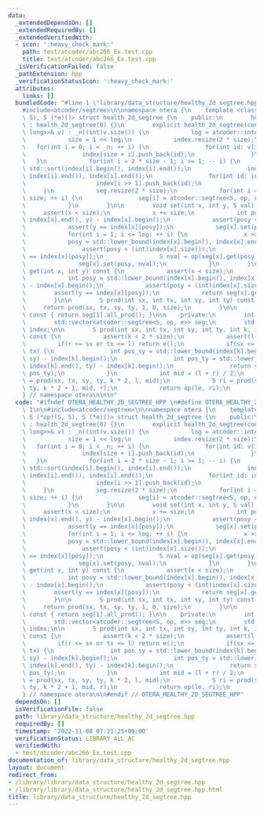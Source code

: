 ```yaml
---
data:
  _extendedDependsOn: []
  _extendedRequiredBy: []
  _extendedVerifiedWith:
  - icon: ':heavy_check_mark:'
    path: test/atcoder/abc266_Ex.test.cpp
    title: test/atcoder/abc266_Ex.test.cpp
  _isVerificationFailed: false
  _pathExtension: hpp
  _verificationStatusIcon: ':heavy_check_mark:'
  attributes:
    links: []
  bundledCode: "#line 1 \"library/data_structure/healthy_2d_segtree.hpp\"\n\n\n\n\
    #include<atcoder/segtree>\n\nnamespace otera {\n    template <class S, S (*op)(S,\
    \ S), S (*e)()> struct health_2d_segtree {\n    public:\n        health_2d_segtree()\
    \ : health_2d_segtree(0) {}\n        explicit health_2d_segtree(const std::vector<std::vector<long\
    \ long>>& v) : _n((int)v.size()) {\n            log = atcoder::internal::ceil_pow2(_n);\n\
    \            size = 1 << log;\n            index.resize(2 * size);\n         \
    \   for(int i = 0; i < _n; ++ i) {\n                for(int id: v[i]) {\n    \
    \                index[size + i].push_back(id);\n                }\n         \
    \   }\n            for(int i = 2 * size - 1; i >= 1; -- i) {\n               \
    \ std::sort(index[i].begin(), index[i].end());\n                index[i].erase(std::unique(index[i].begin(),\
    \ index[i].end()), index[i].end());\n                for(int id: index[i]) {\n\
    \                    index[i >> 1].push_back(id);\n                }\n       \
    \     }\n            seg.resize(2 * size);\n            for(int i = 1; i < 2 *\
    \ size; ++ i) {\n                seg[i] = atcoder::segtree<S, op, e>(index[i].size());\n\
    \            }\n        }\n\n        void set(int x, int y, S val) {\n       \
    \     assert(x < size);\n            x += size;\n            int posy = std::lower_bound(index[x].begin(),\
    \ index[x].end(), y) - index[x].begin();\n            assert(posy < index[x].size());\n\
    \            assert(y == index[x][posy]);\n            seg[x].set(posy, val);\n\
    \            for(int i = 1; i <= log; ++ i) {\n                x >>= 1;\n    \
    \            posy = std::lower_bound(index[x].begin(), index[x].end(), y) - index[x].begin();\n\
    \                assert(posy < (int)index[x].size());\n                assert(y\
    \ == index[x][posy]);\n                S nval = op(seg[x].get(posy), val);\n \
    \               seg[x].set(posy, nval);\n            }\n        }\n\n        S\
    \ get(int x, int y) const {\n            assert(x < size);\n            x += size;\n\
    \            int posy = std::lower_bound(index[x].begin(), index[x].end(), y)\
    \ - index[x].begin();\n            assert(posy < (int)index[x].size());\n    \
    \        assert(y == index[x][posy]);\n            return seg[x].get(posy);\n\
    \        }\n\n        S prod(int sx, int tx, int sy, int ty) const {\n       \
    \     return prod(sx, tx, sy, ty, 1, 0, size);\n        }\n\n        S all_prod()\
    \ const { return seg[1].all_prod(); }\n\n    private:\n        int _n, size, log;\n\
    \        std::vector<atcoder::segtree<S, op, e>> seg;\n        std::vector<std::vector<int>>\
    \ index;\n\n        S prod(int sx, int tx, int sy, int ty, int k, int l, int r)\
    \ const {\n            assert(k < 2 * size);\n            assert(l < r);\n   \
    \         if(r <= sx or tx <= l) return e();\n            if(sx <= l and r <=\
    \ tx) {\n                int pos_sy = std::lower_bound(index[k].begin(), index[k].end(),\
    \ sy) - index[k].begin();\n                int pos_ty = std::lower_bound(index[k].begin(),\
    \ index[k].end(), ty) - index[k].begin();\n                return seg[k].prod(pos_sy,\
    \ pos_ty);\n            }\n            int mid = (l + r) / 2;\n            S le\
    \ = prod(sx, tx, sy, ty, k * 2, l, mid);\n            S ri = prod(sx, tx, sy,\
    \ ty, k * 2 + 1, mid, r);\n            return op(le, ri);\n        }\n    };\n\
    } // namespace otera\n\n\n"
  code: "#ifndef OTERA_HEALTHY_2D_SEGTREE_HPP \n#define OTERA_HEALTHY_2D_SEGTREE_HPP\
    \ 1\n\n#include<atcoder/segtree>\n\nnamespace otera {\n    template <class S,\
    \ S (*op)(S, S), S (*e)()> struct health_2d_segtree {\n    public:\n        health_2d_segtree()\
    \ : health_2d_segtree(0) {}\n        explicit health_2d_segtree(const std::vector<std::vector<long\
    \ long>>& v) : _n((int)v.size()) {\n            log = atcoder::internal::ceil_pow2(_n);\n\
    \            size = 1 << log;\n            index.resize(2 * size);\n         \
    \   for(int i = 0; i < _n; ++ i) {\n                for(int id: v[i]) {\n    \
    \                index[size + i].push_back(id);\n                }\n         \
    \   }\n            for(int i = 2 * size - 1; i >= 1; -- i) {\n               \
    \ std::sort(index[i].begin(), index[i].end());\n                index[i].erase(std::unique(index[i].begin(),\
    \ index[i].end()), index[i].end());\n                for(int id: index[i]) {\n\
    \                    index[i >> 1].push_back(id);\n                }\n       \
    \     }\n            seg.resize(2 * size);\n            for(int i = 1; i < 2 *\
    \ size; ++ i) {\n                seg[i] = atcoder::segtree<S, op, e>(index[i].size());\n\
    \            }\n        }\n\n        void set(int x, int y, S val) {\n       \
    \     assert(x < size);\n            x += size;\n            int posy = std::lower_bound(index[x].begin(),\
    \ index[x].end(), y) - index[x].begin();\n            assert(posy < index[x].size());\n\
    \            assert(y == index[x][posy]);\n            seg[x].set(posy, val);\n\
    \            for(int i = 1; i <= log; ++ i) {\n                x >>= 1;\n    \
    \            posy = std::lower_bound(index[x].begin(), index[x].end(), y) - index[x].begin();\n\
    \                assert(posy < (int)index[x].size());\n                assert(y\
    \ == index[x][posy]);\n                S nval = op(seg[x].get(posy), val);\n \
    \               seg[x].set(posy, nval);\n            }\n        }\n\n        S\
    \ get(int x, int y) const {\n            assert(x < size);\n            x += size;\n\
    \            int posy = std::lower_bound(index[x].begin(), index[x].end(), y)\
    \ - index[x].begin();\n            assert(posy < (int)index[x].size());\n    \
    \        assert(y == index[x][posy]);\n            return seg[x].get(posy);\n\
    \        }\n\n        S prod(int sx, int tx, int sy, int ty) const {\n       \
    \     return prod(sx, tx, sy, ty, 1, 0, size);\n        }\n\n        S all_prod()\
    \ const { return seg[1].all_prod(); }\n\n    private:\n        int _n, size, log;\n\
    \        std::vector<atcoder::segtree<S, op, e>> seg;\n        std::vector<std::vector<int>>\
    \ index;\n\n        S prod(int sx, int tx, int sy, int ty, int k, int l, int r)\
    \ const {\n            assert(k < 2 * size);\n            assert(l < r);\n   \
    \         if(r <= sx or tx <= l) return e();\n            if(sx <= l and r <=\
    \ tx) {\n                int pos_sy = std::lower_bound(index[k].begin(), index[k].end(),\
    \ sy) - index[k].begin();\n                int pos_ty = std::lower_bound(index[k].begin(),\
    \ index[k].end(), ty) - index[k].begin();\n                return seg[k].prod(pos_sy,\
    \ pos_ty);\n            }\n            int mid = (l + r) / 2;\n            S le\
    \ = prod(sx, tx, sy, ty, k * 2, l, mid);\n            S ri = prod(sx, tx, sy,\
    \ ty, k * 2 + 1, mid, r);\n            return op(le, ri);\n        }\n    };\n\
    } // namespace otera\n\n#endif // OTERA_HEALTHY_2D_SEGTREE_HPP"
  dependsOn: []
  isVerificationFile: false
  path: library/data_structure/healthy_2d_segtree.hpp
  requiredBy: []
  timestamp: '2022-11-08 07:21:25+09:00'
  verificationStatus: LIBRARY_ALL_AC
  verifiedWith:
  - test/atcoder/abc266_Ex.test.cpp
documentation_of: library/data_structure/healthy_2d_segtree.hpp
layout: document
redirect_from:
- /library/library/data_structure/healthy_2d_segtree.hpp
- /library/library/data_structure/healthy_2d_segtree.hpp.html
title: library/data_structure/healthy_2d_segtree.hpp
---
```

